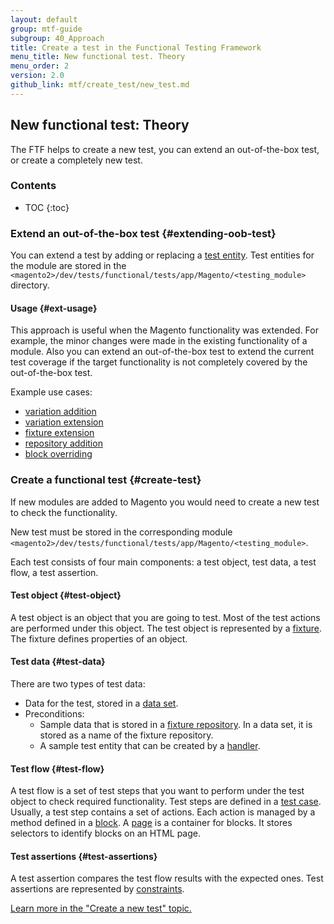 ```yaml
---
layout: default
group: mtf-guide
subgroup: 40_Approach
title: Create a test in the Functional Testing Framework
menu_title: New functional test. Theory
menu_order: 2
version: 2.0
github_link: mtf/create_test/new_test.md
---
```


<h2>New functional test: Theory</h2>

The FTF helps to create a new test, you can extend an out-of-the-box test, or create a completely new test.

<h3>Contents</h3>

* TOC
{:toc}

### Extend an out-of-the-box test {#extending-oob-test}

You can extend a test by adding or replacing a [test entity][]. Test entities for the module are stored in the `<magento2>/dev/tests/functional/tests/app/Magento/<testing_module>` directory.

#### Usage {#ext-usage}

This approach is useful when the Magento functionality was extended. For example, the minor changes were made in the existing functionality of a module. Also you can extend an out-of-the-box test to extend the current test coverage if the target functionality is not completely covered by the out-of-the-box test.

Example use cases:

- [variation addition][]
- [variation extension][]
- [fixture extension][]
- [repository addition][]
- [block overriding][]

### Create a functional test {#create-test}

If new modules are added to Magento you would need to create a new test to check the functionality.

New test must be stored in the corresponding module `<magento2>/dev/tests/functional/tests/app/Magento/<testing_module>`.

Each test consists of four main components: a test object, test data, a test flow, a test assertion.

#### Test object {#test-object}

A test object is an object that you are going to test. Most of the test actions are performed under this object.
The test object is represented by a [fixture][].  The fixture defines properties of an object.

#### Test data {#test-data}

There are two types of test data:

 - Data for the test, stored in a [data set][].
 - Preconditions:
    - Sample data that is stored in a [fixture repository][]. In a data set, it is stored as a name of the fixture repository. 
    - A sample test entity that can be created by a [handler][].

#### Test flow {#test-flow}

A test flow is a set of test steps that you want to perform under the test object to check required functionality. Test steps are defined in a [test case][]. Usually, a test step contains a set of actions. Each action is managed by a method defined in a [block][]. A [page][] is a container for blocks. It stores selectors to identify blocks on an HTML page. 

#### Test assertions {#test-assertions}

A test assertion compares the test flow results with the expected ones. Test assertions are represented by [constraints][].

[Learn more in the "Create a new test" topic.]

<!-- LINK DEFINITIONS -->

[test entity]: {{page.baseurl}}mtf/mtf_entities.html
[variation addition]: {{page.baseurl}}mtf/mtf_entities/mtf_dataset.html#add_variation
[variation extension]: {{page.baseurl}}mtf/mtf_entities/mtf_dataset.html#extend_variation
[fixture extension]: {{page.baseurl}}mtf/mtf_entities/mtf_fixture.html#mtf_fixture_merge
[repository addition]: {{page.baseurl}}mtf/mtf_entities/mtf_fixture.html#mtf_fixture_repositoy
[block overriding]: {{page.baseurl}}mtf/mtf_entities/mtf_page.html#override-blocks

[fixture]: {{page.baseurl}}mtf/mtf_entities/mtf_fixture.html
[data set]: {{page.baseurl}}mtf/mtf_entities/mtf_dataset.html
[fixture repository]: {{page.baseurl}}mtf/mtf_entities/mtf_fixture-repo.html
[handler]: {{page.baseurl}}mtf/mtf_entities/mtf_handler.html
[test case]: {{page.baseurl}}mtf/mtf_entities/mtf_testcase.html
[block]: {{page.baseurl}}mtf/mtf_entities/mtf_block.html
[page]: {{page.baseurl}}mtf/mtf_entities/mtf_page.html
[constraints]: {{page.baseurl}}mtf/mtf_entities/mtf_constraint.html

[Learn more in the "Create a new test" topic.]: {{page.baseurl}}mtf/create_test/create_new_test.html
